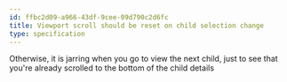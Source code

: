 ```yaml
---
id: ffbc2d09-a966-43df-9cee-09d790c2d6fc
title: Viewport scroll should be reset on child selection change
type: specification
---
```


Otherwise, it is jarring when you go to view the next child, just to see that you're already scrolled to the bottom of the child details
